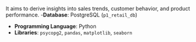 
It aims to derive insights into sales trends, customer behavior, and product performance.
-**Database**: PostgreSQL (`p1_retail_db`)
- **Programming Language**: Python
- **Libraries**: `psycopg2`, `pandas`, `matplotlib`, `seaborn`

